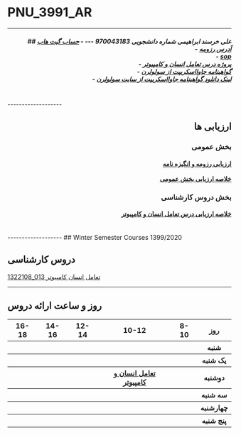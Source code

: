 # PNU_3991_AR
----------
<h5 align="right">
## علی خرسند ابراهیمی 
شماره دانشجویی 970043183 
---
- <a href="https://github.com/Ali-khorsand-Ebrahimi">حساب گیت هاب</a></br>
- <a href="https://github.com/Ali-khorsand-Ebrahimi/Ali.khorsand.ebrahimi/blob/gh-pages/Index.md">آدرس رزومه</a></br>
- <a href="https://github.com/Ali-khorsand-Ebrahimi/SOP">sop</a></br>
- <a href="https://github.com/mozhganmottaghi/PNU_3991_AR/tree/main/ResearchAndPresentationMethods">پروژه درس تعامل انسان و کامپیوتر</a></br>
- <a href="https://github.com/Ali-khorsand-Ebrahimi/PNU_3991_AR/blob/main/Javascript_Certificate.JPG">گواهینامه جاوااسکریپت از سولولرن</a></br>
- <a href="https://www.sololearn.com/Certificate/1024-20275044/pdf/">لینک دانلود گواهینامه جاوااسکریپت از سایت سولولرن</a></h5></br>
-------------------
<h2 align="right">ارزیابی ها</h2>
<h3 align="right">بخش عمومی</h3><h4 align="right">
<a href="https://github.com/Ali-khorsand-Ebrahimi/PNU_3991_AR/blob/main/XX_CV_CheckList_AR_3991.pdf">ارزیابی رزومه و انگیزه نامه</a></br></br>
<a href="https://github.com/Ali-khorsand-Ebrahimi/PNU_3991_AR/blob/main/XX_GeneralSection_CheckList_AR_3991.pdf">خلاصه ارزیابی بخش عمومی</a></br></h4>
<h3 align="right">بخش دروس کارشناسی</h3><h4 align="right">
<a href="https://github.com/Ali-khorsand-Ebrahimi/PNU_3991_AR/blob/main/XX_HumanComputerInteraction_CheckList_AR_3991.pdf">خلاصه ارزیابی درس تعامل انسان و کامپیوتر</a></h4></br>
-------------------
## Winter Semester Courses 1399/2020

## دروس کارشناسی

[1322108_013 تعامل انسان کامپیوتر](https://github.com/AliRazavi-edu/PNU_3991/tree/master/_BSc/HumanComputerInteraction)

-----------------


## روز و ساعت ارائه دروس

<table style="width:100%">
  <tr>
    <th >16-18</th>
    <th >14-16</th>
    <th >12-14</th>
    <th>10-12</th>
    <th>8-10</th>
    <th>روز</th>
   </tr>
  <tr>
  <th ></th>
    <th ></th>
    <th ></th>
    <th ></th>
    <th ></th>
   
  <th>شنبه</th>
  </tr>
   <tr>
    <th ></th>
    <th ></th>
    <th></th>
    <th></th>
    <th ></th>
    <th>یک شنبه</th>
  </tr>
   <tr>
     <th ><a </a> </th>
     <th ><a </a></th>
     <th><a </a></th>
     <th><a 
     <th><a href="https://github.com/AliRazavi-edu/PNU_3991/tree/master/_BSc/HumanComputerInteraction">تعامل انسان و كامپيوتر</a></th>
    <th ></th>   
    <th>دوشنبه</th>
  </tr>
   <tr>
     <th></th>
    <th ></th>
     <th></th>
    <th></th>
    <th ></th>
    <th>سه شنبه</th>
  </tr>
   <tr>
    <th ></th>
    <th ></th>
    <th></th>
    <th></th>
     <th ><a </a></th>
    <th>چهارشنبه</th>
  </tr>
   <tr>
    <th ></th>
     <th ><a  </a></th>
     <th ><a </a></th>
     <th><a  </a></th>
    <th><a </a></th>
    <th>پنج شنبه</th>
  </tr>
</table>
